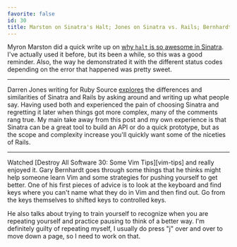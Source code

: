 ```yaml
---
favorite: false
id: 30
title: Marston on Sinatra's Halt; Jones on Sinatra vs. Rails; Bernhardt on Learning Vim
---
```


Myron Marston did a quick write up on [why `halt` is so awesome in
Sinatra][halt]. I've actually used it before, but its been a while, so this was
a good reminder. Also, the way he demonstrated it with the different status
codes depending on the error that happened was pretty sweet.

---

Darren Jones writing for Ruby Source [explores][best] the differences and
similarities of Sinatra and Rails by asking around and writing up what people
say. Having used both and experienced the pain of choosing Sinatra and
regretting it later when things got more complex, many of the comments rang
true. My main take away from this post and my own experience is that Sinatra can
be a great tool to build an API or do a quick prototype, but as the scope and
complexity increase you'll quickly want some of the niceties of Rails.

---

Watched [Destroy All Software 30: Some Vim Tips][vim-tips] and really enjoyed
it. Gary Bernhardt goes through some things that he thinks might help someone
learn Vim and some strategies for pushing yourself to get better.  One of his
first pieces of advice is to look at the keyboard and find keys where you can't
name what they do in Vim and then find out. Go from the keys themselves to
shifted keys to controlled keys.

He also talks about trying to train yourself to recognize when you are repeating
yourself and practice pausing to think of a better way. I'm definitely guilty of
repeating myself, I usually do press "j" over and over to move down a page, so I
need to work on that.

[halt]: http://myronmars.to/n/dev-blog/2012/01/why-sinatras-halt-is-awesome
[best]: http://rubysource.com/rails-or-sinatra-the-best-of-both-worlds
[vim_tips]: https://www.destroyallsoftware.com/screencasts/catalog/some-vim-tips
